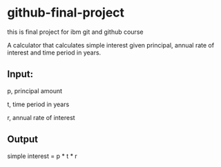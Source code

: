 # github-final-project
this is final project for ibm git and github course 

A calculator that calculates simple interest given principal, annual rate of interest and time period in years.
## Input:

   p, principal amount
   
   t, time period in years

   r, annual rate of interest 
   
## Output 
   simple interest = p \* t \* r
